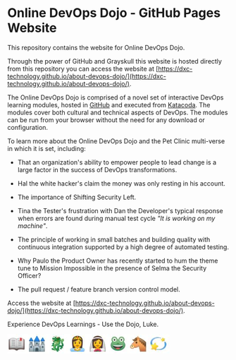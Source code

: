 # Online DevOps Dojo - GitHub Pages Website

This repository contains the website for Online DevOps Dojo.

Through the power of GitHub and Grayskull this website is hosted directly from this repository you can access the website at [https://dxc-technology.github.io/about-devops-dojo/](https://dxc-technology.github.io/about-devops-dojo/).

The Online DevOps Dojo is comprised of a novel set of interactive DevOps learning modules, hosted in
[GitHub](https://github.com/dxc-technology/online-devops-dojo) and executed from
[Katacoda](https://dxc-technology.github.io/about-devops-dojo/modules/). The modules cover both cultural and technical aspects of
DevOps. The modules can be run from your browser without the need for any download or configuration.

To learn more about the Online DevOps Dojo and the Pet Clinic multi-verse in which it is set, including:

 - That an organization's ability to empower people to lead change is a large factor in the success of DevOps transformations.

 - Hal the white hacker's claim the money was only resting in his account.

 - The importance of Shifting Security Left.

 - Tina the Tester's frustration with Dan the Developer's typical response when errors are found during manual test cycle _"It is working on my machine"_.

 - The principle of working in small batches and building quality with continuous integration supported by a high degree of automated testing.

 - Why Paulo the Product Owner has recently started to hum the theme tune to Mission Impossible in the presence of Selma the Security Officer?

 - The pull request / feature branch version control model.

Access the website at [https://dxc-technology.github.io/about-devops-dojo/](https://dxc-technology.github.io/about-devops-dojo/).

Experience DevOps Learnings - Use the Dojo, Luke.

![](images/onceuponatime.jpg)
